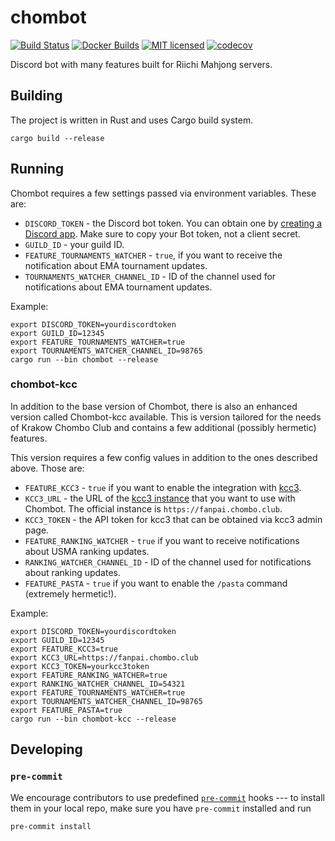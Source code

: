 chombot
=======

[![Build Status](https://github.com/riichi/chombot/workflows/Rust%20CI/badge.svg)](https://github.com/riichi/chombot/actions)
[![Docker Builds](https://github.com/riichi/chombot/workflows/Docker/badge.svg)](https://github.com/riichi/chombot/actions)
[![MIT licensed](https://img.shields.io/badge/license-MIT-blue.svg)](https://github.com/riichi/chombot/blob/master/LICENSE)
[![codecov](https://codecov.io/gh/riichi/chombot/branch/master/graph/badge.svg)](https://codecov.io/gh/riichi/chombot)

Discord bot with many features built for Riichi Mahjong servers.

## Building
The project is written in Rust and uses Cargo build system.
```shell
cargo build --release
```

## Running
Chombot requires a few settings passed via environment variables. These are:
* `DISCORD_TOKEN` - the Discord bot token. You can obtain one by [creating a Discord app](https://discord.com/developers/applications). Make sure to copy your Bot token, not a client secret.
* `GUILD_ID` - your guild ID.
* `FEATURE_TOURNAMENTS_WATCHER` - `true`, if you want to receive the notification about EMA tournament updates.
* `TOURNAMENTS_WATCHER_CHANNEL_ID` - ID of the channel used for notifications about EMA tournament updates.

Example:

```shell
export DISCORD_TOKEN=yourdiscordtoken
export GUILD_ID=12345
export FEATURE_TOURNAMENTS_WATCHER=true
export TOURNAMENTS_WATCHER_CHANNEL_ID=98765
cargo run --bin chombot --release
```

### chombot-kcc
In addition to the base version of Chombot, there is also an enhanced version called Chombot-kcc available. This is version tailored for the needs of Krakow Chombo Club and contains a few additional (possibly hermetic) features.

This version requires a few config values in addition to the ones described above. Those are:
* `FEATURE_KCC3` - `true` if you want to enable the integration with [kcc3](https://github.com/riichi/kcc3).
* `KCC3_URL` - the URL of the [kcc3 instance](https://github.com/riichi/kcc3) that you want to use with Chombot. The official instance is `https://fanpai.chombo.club`.
* `KCC3_TOKEN` - the API token for kcc3 that can be obtained via kcc3 admin page.
* `FEATURE_RANKING_WATCHER` - `true` if you want to receive notifications about USMA ranking updates.
* `RANKING_WATCHER_CHANNEL_ID` - ID of the channel used for notifications about ranking updates.
* `FEATURE_PASTA` - `true` if you want to enable the `/pasta` command (extremely hermetic!).

Example:

```shell
export DISCORD_TOKEN=yourdiscordtoken
export GUILD_ID=12345
export FEATURE_KCC3=true
export KCC3_URL=https://fanpai.chombo.club
export KCC3_TOKEN=yourkcc3token
export FEATURE_RANKING_WATCHER=true
export RANKING_WATCHER_CHANNEL_ID=54321
export FEATURE_TOURNAMENTS_WATCHER=true
export TOURNAMENTS_WATCHER_CHANNEL_ID=98765
export FEATURE_PASTA=true
cargo run --bin chombot-kcc --release
```

## Developing
### `pre-commit`
We encourage contributors to use predefined [`pre-commit`](https://pre-commit.com/)
hooks --- to install them in your local repo, make sure you have `pre-commit`
installed and run
```shell
pre-commit install
```
